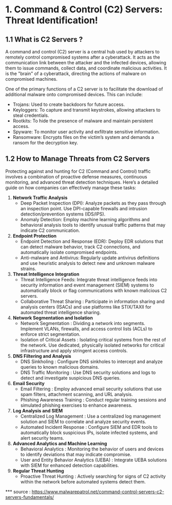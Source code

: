 # 1. Command & Control (C2) Servers: Threat Identification!

## 1.1 What is C2 Servers ? 
A command and control (C2) server is a central hub used by attackers to remotely control compromised systems after a cyberattack. It acts as the communication link between the attacker and the infected devices, allowing them to issue commands, collect data, and coordinate malicious activities. It is the "brain" of a cyberattack, directing the actions of malware on compromised machines. 

One of the primary functions of a C2 server is to facilitate the download of additional malware onto compromised devices. This can include:
- Trojans: Used to create backdoors for future access.
- Keyloggers: To capture and transmit keystrokes, allowing attackers to steal credentials.
- Rootkits: To hide the presence of malware and maintain persistent access.
- Spyware: To monitor user activity and exfiltrate sensitive information.
- Ransomware: Encrypts files on the victim’s system and demands a ransom for the decryption key.

## 1.2 How to Manage Threats from C2 Servers
Protecting against and hunting for C2 (Command and Control) traffic involves a combination of proactive defense measures, continuous monitoring, and advanced threat detection techniques. Here’s a detailed guide on how companies can effectively manage these tasks:
1. **Network Traffic Analysis**
    - Deep Packet Inspection (DPI): Analyze packets as they pass through an inspection point. Use DPI-capable firewalls and intrusion detection/prevention systems (IDS/IPS).
    - Anomaly Detection: Employ machine learning algorithms and behavioral analysis tools to identify unusual traffic patterns that may indicate C2 communication.
2. **Endpoint Protection**
    - Endpoint Detection and Response (EDR): Deploy EDR solutions that can detect malware behavior, track C2 connections, and automatically isolate compromised endpoints.
    - Anti-malware and Antivirus: Regularly update antivirus definitions and use heuristic analysis to detect new and unknown malware strains.
3. **Threat Intelligence Integration**
    - Threat Intelligence Feeds: Integrate threat intelligence feeds into security information and event management (SIEM) systems to automatically block or flag communications with known malicious C2 servers.
    - Collaborative Threat Sharing : Participate in information sharing and analysis centers (ISACs) and use platforms like STIX/TAXII for automated threat intelligence sharing.
4. **Network Segmentation and Isolation**
    - Network Segmentation : Dividing a network into segments. Implement VLANs, firewalls, and access control lists (ACLs) to enforce strict segmentation.
    - Isolation of Critical Assets : Isolating critical systems from the rest of the network. Use dedicated, physically isolated networks for critical infrastructure and apply stringent access controls.
5. **DNS Filtering and Analysis**
    - DNS Sinkholing : Configure DNS sinkholes to intercept and analyze queries to known malicious domains.
    - DNS Traffic Monitoring : Use DNS security solutions and logs to detect and investigate suspicious DNS queries.
6. **Email Security**
    - Email Filtering : Employ advanced email security solutions that use spam filters, attachment scanning, and URL analysis.
    - Phishing Awareness Training : Conduct regular training sessions and simulated phishing exercises to enhance awareness.
8. **Log Analysis and SIEM**
    - Centralized Log Management : Use a centralized log management solution and SIEM to correlate and analyze security events.
    - Automated Incident Response : Configure SIEM and EDR tools to automatically block suspicious IPs, isolate infected systems, and alert security teams.
10. **Advanced Analytics and Machine Learning**
    - Behavioral Analytics : Monitoring the behavior of users and devices to identify deviations that may indicate compromise.
    - User and Entity Behavior Analytics (UEBA) : Integrate UEBA solutions with SIEM for enhanced detection capabilities.
11. **Regular Threat Hunting**
    - Proactive Threat Hunting : Actively searching for signs of C2 activity within the network before automated systems detect them.

*** source : https://www.malwarepatrol.net/command-control-servers-c2-servers-fundamentals/
